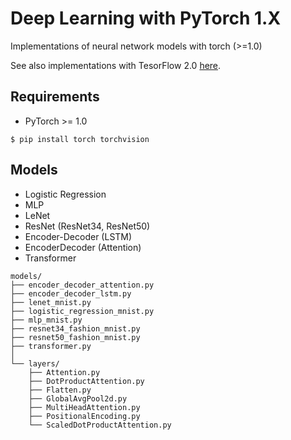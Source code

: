 # Deep Learning with PyTorch 1.X

Implementations of neural network models with torch (>=1.0)

See also implementations with TesorFlow 2.0 [here](https://github.com/yusugomori/deeplearning-tf2).

## Requirements

* PyTorch >= 1.0

```shell
$ pip install torch torchvision
```

## Models

* Logistic Regression
* MLP
* LeNet
* ResNet (ResNet34, ResNet50)
* Encoder-Decoder (LSTM)
* EncoderDecoder (Attention)
* Transformer

```
models/
├── encoder_decoder_attention.py
├── encoder_decoder_lstm.py
├── lenet_mnist.py
├── logistic_regression_mnist.py
├── mlp_mnist.py
├── resnet34_fashion_mnist.py
├── resnet50_fashion_mnist.py
├── transformer.py
│
└── layers/
    ├── Attention.py
    ├── DotProductAttention.py
    ├── Flatten.py
    ├── GlobalAvgPool2d.py
    ├── MultiHeadAttention.py
    ├── PositionalEncoding.py
    └── ScaledDotProductAttention.py
```
